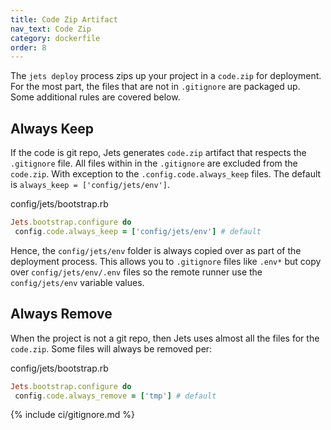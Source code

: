 ```yaml
---
title: Code Zip Artifact
nav_text: Code Zip
category: dockerfile
order: 8
---
```


The `jets deploy` process zips up your project in a `code.zip` for deployment. For the most part, the files that are not in `.gitignore` are packaged up. Some additional rules are covered below.

## Always Keep

If the code is git repo, Jets generates `code.zip` artifact that respects the `.gitignore` file. All files within in the `.gitignore` are excluded from the `code.zip`. With exception to the `.config.code.always_keep` files. The default is `always_keep = ['config/jets/env']`.

config/jets/bootstrap.rb

```ruby
Jets.bootstrap.configure do
 config.code.always_keep = ['config/jets/env'] # default
```

Hence, the `config/jets/env` folder is always copied over as part of the deployment process. This allows you to `.gitignore` files like `.env*` but copy over `config/jets/env/.env` files so the remote runner use the `config/jets/env` variable values.

## Always Remove

When the project is not a git repo, then Jets uses almost all the files for the `code.zip`. Some files will always be removed per:

config/jets/bootstrap.rb

```ruby
Jets.bootstrap.configure do
 config.code.always_remove = ['tmp'] # default
```

{% include ci/gitignore.md %}
